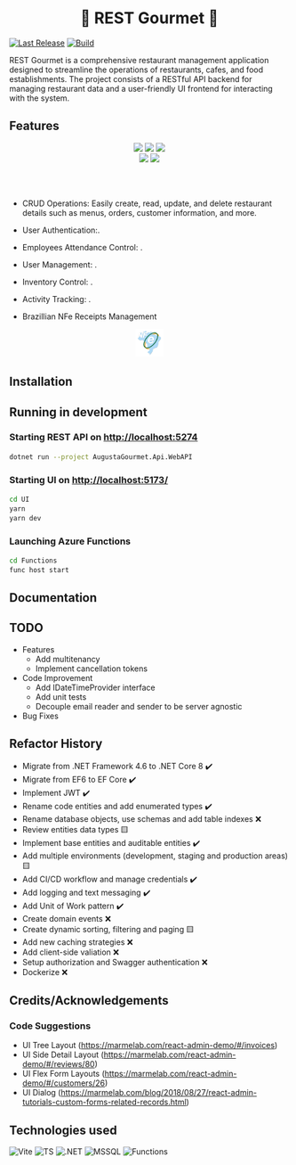 <h1 align='center'>
  🥄 REST Gourmet 🔪
</h1>

[![Last Release](https://img.shields.io/github/v/release/bartolek153/rest-gourmet?logo=github&label=latest&style=flat-square)](https://github.com/bartolek153/rest-gourmet/releases)
[![Build](https://img.shields.io/github/actions/workflow/status/bartolek153/rest-gourmet/main.yml?branch=main&logo=github&style=flat-square)](https://nightly.link/bartolek153/rest-gourmet/workflows/pipeline/master)

<p >
  REST Gourmet is a comprehensive restaurant management application designed to streamline the operations of restaurants, cafes, and food establishments. 
  The project consists of a RESTful API backend for managing restaurant data and a user-friendly UI frontend for interacting with the system.
</p>

## Features

<div align='center'>
  <img src="https://img.shields.io/badge/WhatsApp-25D366?style=for-the-badge&logo=whatsapp&logoColor=white" /> 
  <img src="https://img.shields.io/badge/Telegram-2CA5E0?style=for-the-badge&logo=telegram&logoColor=white" /> 
  <img src="https://img.shields.io/badge/Gmail-D14836?style=for-the-badge&logo=gmail&logoColor=white" />

  </br>
  <img src="https://img.shields.io/badge/JWT-000000?style=for-the-badge&logo=JSON%20web%20tokens&logoColor=white" />
  <img src="https://img.shields.io/badge/Swagger-85EA2D?style=for-the-badge&logo=Swagger&logoColor=white" />

  </br></br>
</div>

* CRUD Operations: Easily create, read, update, and delete restaurant details such as menus, orders, customer information, and more.
* User Authentication:.
* Employees Attendance Control: .
* User Management: .
* Inventory Control: .
* Activity Tracking: .

* Brazillian NFe Receipts Management
<div align='center'>
  <img src="/.github/assets/nfe.png" height=50 width=50 alt="NFe" />
</div>

## Installation

## Running in development

### Starting REST API on [http://localhost:5274](http://localhost:5274)

```bash
dotnet run --project AugustaGourmet.Api.WebAPI
```

### Starting UI on [http://localhost:5173/](http://localhost:5173/)

```bash
cd UI
yarn
yarn dev
```

### Launching Azure Functions

```bash
cd Functions
func host start
```

## Documentation

## TODO

* Features
  * Add multitenancy
  * Implement cancellation tokens
* Code Improvement
  * Add IDateTimeProvider interface
  * Add unit tests
  * Decouple email reader and sender to be server agnostic
* Bug Fixes

## Refactor History

* Migrate from .NET Framework 4.6 to .NET Core 8 ✔️
* Migrate from EF6 to EF Core ✔️
* Implement JWT ✔️
* Rename code entities and add enumerated types ✔️
* Rename database objects, use schemas and add table indexes ❌
* Review entities data types 🟨
* Implement base entities and auditable entities ✔️
* Add multiple environments (development, staging and production areas) 🟨
* Add CI/CD workflow and manage credentials ✔️
* Add logging and text messaging ✔️
* Add Unit of Work pattern ✔️
* Create domain events ❌
* Create dynamic sorting, filtering and paging 🟨
* Add new caching strategies ❌
* Add client-side valiation ❌
* Setup authorization and Swagger authentication ❌
* Dockerize ❌

## Credits/Acknowledgements

### Code Suggestions

* UI Tree Layout (<https://marmelab.com/react-admin-demo/#/invoices>)
* UI Side Detail Layout (<https://marmelab.com/react-admin-demo/#/reviews/80>)
* UI Flex Form Layouts (<https://marmelab.com/react-admin-demo/#/customers/26>)
* UI Dialog (<https://marmelab.com/blog/2018/08/27/react-admin-tutorials-custom-forms-related-records.html>)

## Technologies used

![Vite](https://img.shields.io/badge/Vite-B73BFE?style=for-the-badge&logo=vite&logoColor=FFD62E)
![TS](https://img.shields.io/badge/ts--node-3178C6?style=for-the-badge&logo=ts-node&logoColor=white)
![.NET](https://img.shields.io/badge/.NET-512BD4?style=for-the-badge&logo=dotnet&logoColor=white)
![MSSQL](https://img.shields.io/badge/Microsoft_SQL_Server-CC2927?style=for-the-badge&logo=microsoft-sql-server&logoColor=white)
![Functions](https://img.shields.io/badge/Azure_Functions-0062AD?style=for-the-badge&logo=azure-functions&logoColor=white)
